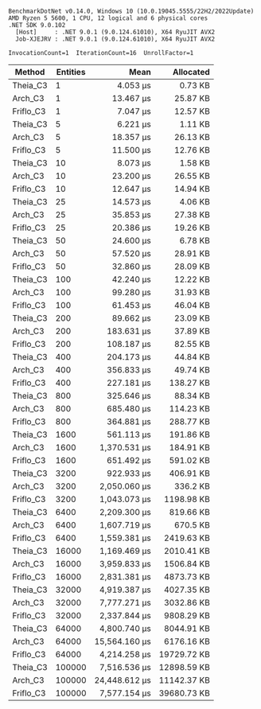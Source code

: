 ```

BenchmarkDotNet v0.14.0, Windows 10 (10.0.19045.5555/22H2/2022Update)
AMD Ryzen 5 5600, 1 CPU, 12 logical and 6 physical cores
.NET SDK 9.0.102
  [Host]     : .NET 9.0.1 (9.0.124.61010), X64 RyuJIT AVX2
  Job-XJEJRV : .NET 9.0.1 (9.0.124.61010), X64 RyuJIT AVX2

InvocationCount=1  IterationCount=16  UnrollFactor=1  

```
| Method    | Entities | Mean          | Allocated   |
|---------- |--------- |--------------:|------------:|
| Theia_C3  | 1        |      4.053 μs |     0.73 KB |
| Arch_C3   | 1        |     13.467 μs |    25.87 KB |
| Friflo_C3 | 1        |      7.047 μs |    12.57 KB |
| Theia_C3  | 5        |      6.221 μs |     1.11 KB |
| Arch_C3   | 5        |     18.357 μs |    26.13 KB |
| Friflo_C3 | 5        |     11.500 μs |    12.76 KB |
| Theia_C3  | 10       |      8.073 μs |     1.58 KB |
| Arch_C3   | 10       |     23.200 μs |    26.55 KB |
| Friflo_C3 | 10       |     12.647 μs |    14.94 KB |
| Theia_C3  | 25       |     14.573 μs |     4.06 KB |
| Arch_C3   | 25       |     35.853 μs |    27.38 KB |
| Friflo_C3 | 25       |     20.386 μs |    19.26 KB |
| Theia_C3  | 50       |     24.600 μs |     6.78 KB |
| Arch_C3   | 50       |     57.520 μs |    28.91 KB |
| Friflo_C3 | 50       |     32.860 μs |    28.09 KB |
| Theia_C3  | 100      |     42.240 μs |    12.22 KB |
| Arch_C3   | 100      |     99.280 μs |    31.93 KB |
| Friflo_C3 | 100      |     61.453 μs |    46.04 KB |
| Theia_C3  | 200      |     89.662 μs |    23.09 KB |
| Arch_C3   | 200      |    183.631 μs |    37.89 KB |
| Friflo_C3 | 200      |    108.187 μs |    82.55 KB |
| Theia_C3  | 400      |    204.173 μs |    44.84 KB |
| Arch_C3   | 400      |    356.833 μs |    49.74 KB |
| Friflo_C3 | 400      |    227.181 μs |   138.27 KB |
| Theia_C3  | 800      |    325.646 μs |    88.34 KB |
| Arch_C3   | 800      |    685.480 μs |   114.23 KB |
| Friflo_C3 | 800      |    364.881 μs |   288.77 KB |
| Theia_C3  | 1600     |    561.113 μs |   191.86 KB |
| Arch_C3   | 1600     |  1,370.531 μs |   184.91 KB |
| Friflo_C3 | 1600     |    651.492 μs |   591.02 KB |
| Theia_C3  | 3200     |    922.933 μs |   406.91 KB |
| Arch_C3   | 3200     |  2,050.060 μs |    336.2 KB |
| Friflo_C3 | 3200     |  1,043.073 μs |  1198.98 KB |
| Theia_C3  | 6400     |  2,209.300 μs |   819.66 KB |
| Arch_C3   | 6400     |  1,607.719 μs |    670.5 KB |
| Friflo_C3 | 6400     |  1,559.381 μs |  2419.63 KB |
| Theia_C3  | 16000    |  1,169.469 μs |  2010.41 KB |
| Arch_C3   | 16000    |  3,959.833 μs |  1506.84 KB |
| Friflo_C3 | 16000    |  2,831.381 μs |  4873.73 KB |
| Theia_C3  | 32000    |  4,919.387 μs |  4027.35 KB |
| Arch_C3   | 32000    |  7,777.271 μs |  3032.86 KB |
| Friflo_C3 | 32000    |  2,337.844 μs |  9808.29 KB |
| Theia_C3  | 64000    |  4,800.740 μs |  8044.91 KB |
| Arch_C3   | 64000    | 15,564.160 μs |  6176.16 KB |
| Friflo_C3 | 64000    |  4,214.258 μs | 19729.72 KB |
| Theia_C3  | 100000   |  7,516.536 μs | 12898.59 KB |
| Arch_C3   | 100000   | 24,448.612 μs | 11142.37 KB |
| Friflo_C3 | 100000   |  7,577.154 μs | 39680.73 KB |

